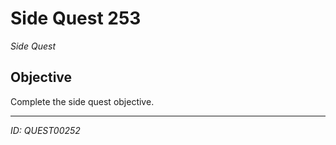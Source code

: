 # Side Quest 253

*Side Quest*

## Objective
Complete the side quest objective.

---
*ID: QUEST00252*